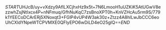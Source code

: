 $START$UHJcB/uy+vXdzy9AflLXCjhxHz9x5t+7N6LmooH1uUZKiK5AtUGwV8ezzwhZsjNtIxcx4P+nNFmuq/GfhNuKqC7zsBnoXPT0h+KnVZHcAu5rm9S/779k1YEECoDCArERj5XNoxqt3+FGlP4vUP4W3ak30z+Ztzz4A8hlLwJbCCC6eoUhCXldYNpeWTCPVMXE0QFlyEPO6wDiLD4eO25glQ==$END$
